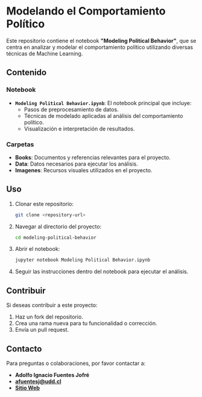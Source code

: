 # Modelando el Comportamiento Político

Este repositorio contiene el notebook **"Modeling Political Behavior"**, que se centra en analizar y modelar el comportamiento político utilizando diversas técnicas de Machine Learning.

## Contenido

### Notebook
- **`Modeling Political Behavior.ipynb`**: El notebook principal que incluye:
  - Pasos de preprocesamiento de datos.
  - Técnicas de modelado aplicadas al análisis del comportamiento político.
  - Visualización e interpretación de resultados.

### Carpetas
- **Books**: Documentos y referencias relevantes para el proyecto.
- **Data**: Datos necesarios para ejecutar los análisis.
- **Imagenes**: Recursos visuales utilizados en el proyecto.

## Uso

1. Clonar este repositorio:
   ```bash
   git clone <repository-url>
   ```

2. Navegar al directorio del proyecto:
   ```bash
   cd modeling-political-behavior
   ```

3. Abrir el notebook:
   ```bash
   jupyter notebook Modeling Political Behavior.ipynb
   ```

4. Seguir las instrucciones dentro del notebook para ejecutar el análisis.

## Contribuir
Si deseas contribuir a este proyecto:
1. Haz un fork del repositorio.
2. Crea una rama nueva para tu funcionalidad o corrección.
3. Envía un pull request.

## Contacto
Para preguntas o colaboraciones, por favor contactar a:
- **Adolfo Ignacio Fuentes Jofré**
- **afuentesj@udd.cl**
- **[Sitio Web](adolfoignacio.com)**

